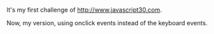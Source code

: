 It's my first challenge of http://www.javascript30.com.

Now, my version, using onclick events instead of the keyboard events.
